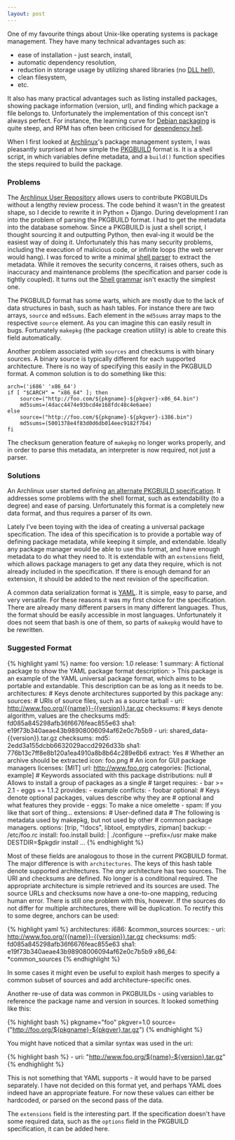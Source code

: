 ```yaml
---
layout: post
---
```

One of my favourite things about Unix-like operating systems is package
management. They have many technical advantages such as:

 * ease of installation - just search, install,
 * automatic dependency resolution,
 * reduction in storage usage by utilizing shared libraries (no [DLL hell]),
 * clean filesystem,
 * etc.

It also has many practical advantages such as listing installed packages,
showing package information (version, url), and finding which package a file
belongs to. Unfortunately the implementation of this concept isn't always
perfect. For instance, the learning curve for [Debian packaging] is quite
steep, and RPM has often been criticised for [dependency hell].

When I first looked at [Archlinux]'s package management system, I was
pleasantly surprised at how simple the [PKGBUILD] format is. It is a shell
script, in which variables define metadata, and a `build()` function
specifies the steps required to build the package.

### Problems

The [Archlinux User Repository][AUR] allows users to contribute PKGBUILDs
without a lengthy review process. The code behind it wasn't in the greatest
shape, so I decide to rewrite it in Python + Django. During development I ran
into the problem of parsing the PKGBUILD format. I had to get the metadata
into the database somehow. Since a PKGBUILD is just a shell script, I thought
sourcing it and outputting Python, then eval-ing it would be the easiest way
of doing it. Unfortunately this has many security problems, including the
execution of malicious code, or infinite loops (the web server would hang). I
was forced to write a minimal [shell parser][pkgparse] to extract the
metadata. While it removes the security concerns, it raises others, such as
inaccuracy and maintenance problems (the specification and parser code is
tightly coupled). It turns out the [Shell grammar] isn't exactly the simplest
one.

The PKGBUILD format has some warts, which are mostly due to the lack of data
structures in bash, such as hash tables. For instance there are two arrays,
`source` and `md5sums`. Each element in the `md5sums` array maps to the
respective `source` element. As you can imagine this can easily result in
bugs. Fortunately `makepkg` (the package creation utility) is able to create
this field automatically.

Another problem associated with `sources` and checksums is with binary
sources. A binary source is typically different for each supported
architecture. There is no way of specifying this easily in the PKGBUILD
format. A common solution is to do something like this:

    arch=('i686' 'x86_64')
    if [ "$CARCH" = "x86_64" ]; then
        source=("http://foo.com/${pkgname}-${pkgver}-x86_64.bin")
        md5sums=(4dacc4474e93bcd4e168fdc48c4e6aee)
    else
	    source=("http://foo.com/${pkgname}-${pkgver}-i386.bin")
	    md5sums=(5001378e4f83d0d6db014eec9182f7b4)
    fi

The checksum generation feature of `makepkg` no longer works properly, and in
order to parse this metadata, an interpreter is now required, not just a
parser.

### Solutions

An Archlinux user started defining [an alternate PKGBUILD
specification][pkgmeta]. It addresses some problems with the shell format,
such as extendability (to a degree) and ease of parsing. Unfortunately this
format is a completely new data format, and thus requires a parser of its
own.

Lately I've been toying with the idea of creating a universal package
specification. The idea of this specification is to provide a portable
way of defining package metadata, while keeping it simple, and extendable.
Ideally any package manager would be able to use this format, and have enough
metadata to do what they need to. It is extendable with an `extensions`
field, which allows package managers to get any data they require, which is
not already included in the specification. If there is enough demand for an
extension, it should be added to the next revision of the specification.

A common data serialization format is [YAML]. It is simple, easy to parse, and
very versatile. For these reasons it was my first choice for the
specification. There are already many different parsers in many different
languages. Thus, the format should be easily accessible in most languages.
Unfortunately it does not seem that bash is one of them, so parts of
`makepkg` would have to be rewritten.

### Suggested Format

{% highlight yaml %}
    name: foo
    version: 1.0
    release: 1
    summary: A fictional package to show the YAML package format
    description: >
      This package is an example of the YAML universal package format, which
      aims to be portable and extandable. This description can be as long as
      it needs to be.
    architectures: # Keys denote architectures supported by this package
      any:
        sources: # URIs of source files, such as a source tarball
          - uri: http://www.foo.org/{{name}}-{{version}}.tar.gz
            checksums: # keys denote algorithm, values are the checksums
              md5: fd085a845298afb36f6676feac855e63
              sha1: e19f73b340aeae43b98908006094af62e0c7b5b9
          - uri: shared_data-{{version}}.tar.gz
            checksums:
              md5: 2edd3a155dcbb6632029accd2926d33b
              sha1: 776b13c7ff8e8b120a1ea4910a8b8b64c289e6b6
            extract: Yes # Whether an archive should be extracted
    icon: foo.png # An icon for GUI package managers
    licenses: [MIT]
    url: http://www.foo.org
    categories: [fictional, example] # Keywords associated with this package
    distributions: null # Allows to install a group of packages as a single
                        # target
    requires:
      - bar >= 2.1
      - eggs == 1.1.2
    provides:
      - example
    conflicts:
      - foobar
    optional: # Keys denote optional packages, values describe why they are
              # optional and what features they provide
      - eggs: To make a nice omelette
      - spam: If you like that sort of thing...
    extensions: # User-defined data
      # The following is metadata used by makepkg, but not used by other
      # common package managers.
      options: [trip, "!docs", libtool, emptydirs, zipman]
      backup:
        - /etc/foo.rc
      install: foo.install
      build: |
        ./configure --prefix=/usr
        make
        make DESTDIR=$pkgdir install
    ...
{% endhighlight %}

Most of these fields are analogous to those in the current PKGBUILD format.
The major difference is with `architectures`. The keys of this hash table
denote supported architectures. The *any* architecture has two sources. The
URI and checksums are defined. No longer is a conditional required. The
appropriate architecture is simple retrieved and its sources are used. The
source URLs and checksums now have a one-to-one mapping, reducing human
error. There is still one problem with this, however. If the sources do not
differ for multiple architectures, there will be duplication. To rectify this
to some degree, anchors can be used:

{% highlight yaml %}
    architectures:
      i686: &common_sources
        sources:
          - uri: http://www.foo.org/{{name}}-{{version}}.tar.gz
            checksums:
              md5: fd085a845298afb36f6676feac855e63
              sha1: e19f73b340aeae43b98908006094af62e0c7b5b9
      x86_64: *common_sources
{% endhighlight %}

In some cases it might even be useful to exploit hash merges to specify a
common subset of sources and add architecture-specific ones.

Another re-use of data was common in PKGBUILDs - using variables to reference
the package name and version in sources. It looked something like this:

{% highlight bash %}
    pkgname="foo"
    pkgver=1.0
    source=("http://foo.org/${pkgname}-${pkgver}.tar.gz")
{% endhighlight %}

You might have noticed that a similar syntax was used in the uri:

{% highlight bash %}
    - uri: "http://www.foo.org/${name}-${version}.tar.gz"
{% endhighlight %}

This is not something that YAML supports - it would have to be parsed
separately. I have not decided on this format yet, and perhaps YAML does
indeed have an appropriate feature. For now these values can either be
hardcoded, or parsed on the second pass of the data.

The `extensions` field is the interesting part. If the specification doesn't
have some required data, such as the `options` field in the PKGBUILD
specification, it can be added here.

[dll hell]: http://en.wikipedia.org/wiki/DLL_hell/
[debian packaging]: http://www.debian.org/doc/debian-policy/
[dependency hell]: http://en.wikipedia.org/wiki/Dependency_hell/
[archlinux]: http://www.archlinux.org/
[PKGBUILD]: http://www.archlinux.org/pacman/PKGBUILD.5.html
[AUR]: http://aur.archlinux.org/
[pkgparse]: http://www.github.com/sebnow/pkgparse/
[Shell grammar]: http://www.opengroup.org/onlinepubs/009695399/utilities/xcu_chap02.html#tag_02_10
[pkgmeta]: http://xyne.archlinux.ca/ideas/pkgmeta/
[YAML]: http://www.yaml.org/

